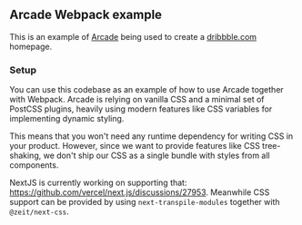## Arcade Webpack example

This is an example of [Arcade](https://arcade.design) being used to create a [dribbble.com](https://dribbble.com) homepage.

### Setup

You can use this codebase as an example of how to use Arcade together with Webpack.
Arcade is relying on vanilla CSS and a minimal set of PostCSS plugins, heavily using modern features like CSS variables for implementing dynamic styling.

This means that you won't need any runtime dependency for writing CSS in your product.
However, since we want to provide features like CSS tree-shaking, we don't ship our CSS as a single bundle with styles from all components.

NextJS is currently working on supporting that: https://github.com/vercel/next.js/discussions/27953.
Meanwhile CSS support can be provided by using `next-transpile-modules` together with `@zeit/next-css`.
